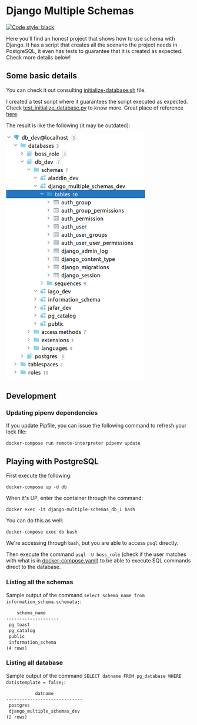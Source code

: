 # Django Multiple Schemas

[![Code style: black](https://img.shields.io/badge/code%20style-black-000000.svg)](https://github.com/psf/black)

Here you'll find an honest project that shows how to use schema with Django. It has a script that creates all the scenario the project needs in PostgreSQL, it even has tests to guarantee that it is created as expected. Check more details below!

## Some basic details

You can check it out consulting [initialize-database.sh](./scripts/docker-entrypoint-initdb.d/initialize-database.sh) file.

I created a test script where it guarantees the script executed as expected. Check [test_initialize_database.py](./tests/integration/scripts/docker-entrypoint-initdb.d/test_initialize_database.py) to know more. Great place of reference [here](https://github.com/psycopg/psycopg2/tree/master/tests). 

The result is like the following (it may be outdated):

![An image which shows all the database's objects](./docs/all-schemas-and-tables-inside-schema-dev.png "All schemas/folders created")

## Development

### Updating pipenv dependencies

If you update Pipfile, you can issue the following command to refresh your lock file:

    docker-compose run remote-interpreter pipenv update

## Playing with PostgreSQL

First execute the following:

    docker-compose up -d db

When it's UP, enter the container through the command:

    docker exec -it django-multiple-schemas_db_1 bash

You can do this as well:

    docker-compose exec db bash

We're accessing through `bash`, but you are able to access `psql` directly.

Then execute the command `psql -U boss_role` (check if the user matches with what is in [docker-compose.yaml](./docker-compose.yaml)) to be able to execute SQL commands direct to the database.

### Listing all the schemas

Sample output of the command `select schema_name from information_schema.schemata;`:

```text
    schema_name     
--------------------
 pg_toast
 pg_catalog
 public
 information_schema
(4 rows)
```

### Listing all database

Sample output of the command `SELECT datname FROM pg_database WHERE datistemplate = false;`:

```text
           datname           
-----------------------------
 postgres
 django_multiple_schemas_dev
(2 rows)
```
